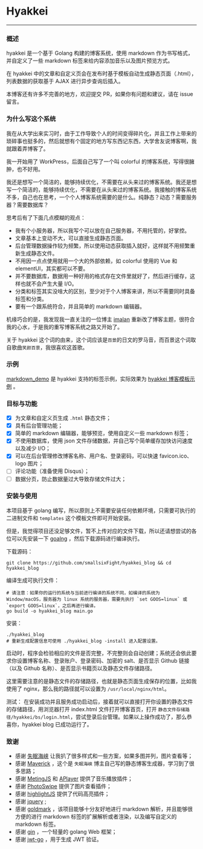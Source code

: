 # Hyakkei

--- 

### 概述
hyakkei 是一个基于 Golang 构建的博客系统，使用 markdown 作为书写格式，并自定义了一些 markdown 标签来给内容添加音乐以及图片预览方式。

在 hyakkei 中的文章和自定义页会在发布时基于模板自动生成静态页面（.html），列表数据的获取基于 AJAX 进行异步查询后插入。

本博客还有许多不完善的地方，欢迎提交 PR，如果你有问题和建议，请在 issue 留言。

### 为什么写这个系统
我在从大学出来实习时，由于工作导致个人的时间变得碎片化，并且工作上带来的琐碎事也挺多的，然后就想有个固定的地方写东西记东西，大学舍友说博客啊，我就跟着弄博客了。

我一开始用了 WorkPress，后面自己写了一个叫 colorful 的博客系统，写得很臃肿，也不好用。

我还是想写一个简洁的，能够持续优化，不需要在从头来过的博客系统。我还是想写一个简洁的，能够持续优化，不需要在从头来过的博客系统。我接触的博客系统不多，自己也在思考，一个个人博客系统需要的是什么。纯静态？动态？需要服务器？需要数据库？

思考后有了下面几点模糊的观点：

- 我有个小服务器，所以我写个可以放在自己服务器，不用托管的，好掌控。
- 文章基本上变动不大，可以直接生成静态页面。
- 后台管理数据操作较为频繁，所以使用动态获取插入就好，这样就不用频繁重新生成静态文件。
- 不用因一点点使用就用一个大的外部依赖，如 colorful 使用的 Vue 和 elementUI，其实都可以不要。 
- 并不要数据库，数据用一种好用的格式存在文件里就好了，然后进行缓存，这样也就不会产生大量 I/O。
- 分类和标签其实没啥大的区别，至少对于个人博客来讲，所以不需要同时具备标签和分类。
- 要有一个跟系统符合，并且简单的 markdown 编辑器。

机缘巧合的是，我发现我一直关注的一位博主 [imalan](https://blog.imalan.cn/) 重新改了博客主题，很符合我的心水，于是我的重写博客系统之路又开始了。

关于 hyakkei 这个词的由来，这个词应该是`百景`的日文的罗马音，而百景这个词取自歌曲`笑颜百景`，我很喜欢这首歌。

### 示例
[markdown_demo](./web_demo/markdown_demo.md) 是 hyakkei 支持的标签示例，实际效果为 [hyakkei 博客模板示例](https://blog.lamlake.com/hyakkei-blog-example.html) 。

### 目标与功能
- [x] 为文章和自定义页生成 `.html` 静态文件；
- [x] 具有后台管理功能；
- [x] 简单的 markdown 编辑器，能够预览，使用自定义一些 markdown 标签；
- [x] 不使用数据库，使用 json 文件存储数据，并自己写个简单缓存加快访问速度以及减少 I/O；
- [x] 可以在后台管理修改博客名称、用户名、登录密码，可以快速 favicon.ico、logo 图片；
- [ ] 评论功能（准备使用 Disqus）；
- [ ] 数据分页，防止数据量过大导致存储文件过大；

### 安装与使用
本项目基于 golang 编写，所以原则上不需要安装任何依赖环境，只需要可执行的二进制文件和 `templates` 这个模板文件即可开始安装。

但是，我觉得项目还没足够文件，暂不上传对应的文件下载，所以还请想尝试的各位可以先安装一下 [goalng]() ，然后下载源码进行编译执行。

下载源码：
```shell
git clone https://github.com/smallsixFight/hyakkei_blog && cd hyakkei_blog
```
编译生成可执行文件：
```shell
# 请注意：如果你的运行的系统与当前进行编译的系统不同，如编译的系统为 Window/macOS，服务器为 linux 系统的服务器，需要先执行 `set GOOS=linux` 或 `export GOOS=linux`，之后再进行编译。
go build -o hyakkei_blog main.go
```

安装：
```shell
./hyakkei_blog
# 重新生成配置信息可使用 ./hyakkei_blog -install 进入配置设置。
```

启动时，程序会检验相应的文件是否完整，不完整则会自动创建；系统还会依此要求你设置博客名称、登录账户、登录密码、加密的 salt、是否显示 Github 链接（以及 Github 名称）、是否显示书籍页以及静态文件存储路径。

这里需要注意的是静态文件的存储路径，也就是静态页面生成保存的位置，比如我使用了 nginx，那么我的路径就可以设置为 `/usr/local/nginx/html`。

测试：
在安装成功并且服务成功启动后，接着就可以直接打开你设置的静态文件的存储路径，用浏览器打开 index.html 文件打开博客首页，打开 `静态文件存储路径/hyakkei/bs/login.html`，尝试登录后台管理。如果以上操作成功了，那么恭喜你，hyakkei blog 已成功运行了。


### 致谢
- 感谢 [失眠海峡](https://blog.imalan.cn/) 让我扒了很多样式和一些方案，如果多图并列，图片查看等；
- 感谢 [Maverick](https://github.com/AlanDecode/Maverick) ，这个是 `失眠海峡` 博主自己写的静态博客生成器，学习到了很多思路；
- 感谢 [MetingJS](https://github.com/metowolf/MetingJS) 和 [APlayer](https://github.com/DIYgod/APlayer) 提供了音乐播放插件；
- 感谢 [PhotoSwipe](https://github.com/dimsemenov/PhotoSwipe) 提供了图片查看插件；
- 感谢 [highlightJS](https://github.com/highlightjs/highlight.js) 提供了代码高亮插件；
- 感谢 [jquery](https://github.com/jquery/jquery) ;
- 感谢 [goldmark](https://github.com/yuin/goldmark) ，该项目能够十分友好地进行 markdown 解析，并且能够很方便的进行 markdown 标签的扩展解析或者渲染，以及编写自定义的 markdown 标签。
- 感谢 [gin](https://github.com/gin-gonic/gin) ，一个轻量的 golang Web 框架；
- 感谢 [jwt-go](https://github.com/dgrijalva/jwt-go) ，用于生成 JWT 验证。